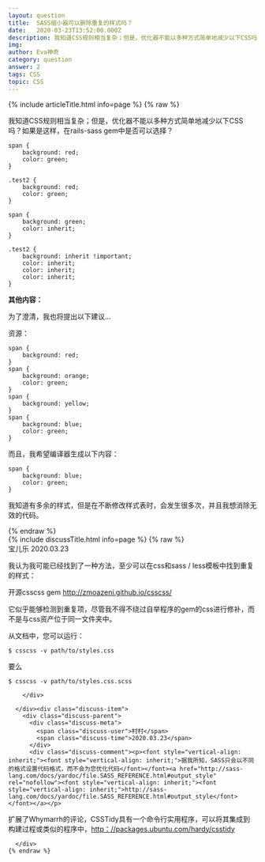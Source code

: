 ```yaml
---
layout: question
title:  SASS缩小器可以删除重复的样式吗？
date:   2020-03-23T13:52:00.000Z
description: 我知道CSS规则相当复杂；但是，优化器不能以多种方式简单地减少以下CSS吗？如果是这样，在rails-sass gem中是否可以选择？span { ...
img: 
author: Eva神奇
category: question
answer: 2
tags: CSS
topic: CSS
---
```

<div class="article-root">
  <div class="article">
    {% include articleTitle.html info=page %}
    {% raw %}
    <div class="article-content"><p><font style="vertical-align: inherit;"><font style="vertical-align: inherit;">我知道CSS规则相当复杂；</font><font style="vertical-align: inherit;">但是，优化器不能以多种方式简单地减少以下CSS吗？</font><font style="vertical-align: inherit;">如果是这样，在rails-sass gem中是否可以选择？</font></font></p>

<pre class="lang-css prettyprint-override"><code>span {<font></font>
    background: red;<font></font>
    color: green;<font></font>
}<font></font>
<font></font>
.test2 {<font></font>
    background: red;<font></font>
    color: green;<font></font>
}<font></font>
<font></font>
span {<font></font>
    background: green;<font></font>
    color: inherit;<font></font>
}<font></font>
<font></font>
.test2 {<font></font>
    background: inherit !important;<font></font>
    color: inherit;<font></font>
    color: inherit;<font></font>
    color: inherit;<font></font>
}<font></font>
</code></pre>

<p><strong><font style="vertical-align: inherit;"><font style="vertical-align: inherit;">其他内容：</font></font></strong></p>

<p><font style="vertical-align: inherit;"><font style="vertical-align: inherit;">为了澄清，我也将提出以下建议...</font></font></p>

<p><font style="vertical-align: inherit;"><font style="vertical-align: inherit;">资源：</font></font></p>

<pre class="lang-css prettyprint-override"><code>span {<font></font>
    background: red;<font></font>
}<font></font>
span {<font></font>
    background: orange;<font></font>
    color: green;<font></font>
}<font></font>
span {<font></font>
    background: yellow;<font></font>
}<font></font>
span {<font></font>
    background: blue;<font></font>
    color: green;<font></font>
}<font></font>
</code></pre>

<p><font style="vertical-align: inherit;"><font style="vertical-align: inherit;">而且，我希望编译器生成以下内容：</font></font></p>

<pre class="lang-css prettyprint-override"><code>span {<font></font>
    background: blue;<font></font>
    color: green;<font></font>
}<font></font>
</code></pre>

<p><font style="vertical-align: inherit;"><font style="vertical-align: inherit;">我知道有多余的样式，但是在不断修改样式表时，会发生很多次，并且我想消除无效的代码。</font></font></p></div>
    {% endraw %}
  </div>

  <div class="discuss-wrapper">
    {% include discussTitle.html info=page %}
    {% raw %}
    <div class="discuss-item">
        <div class="discuss-parent">
          <div class="discuss-meta">
            <span class="discuss-user">宝儿乐</span>
            <span class="discuss-time">2020.03.23</span>
          </div>
          <div class="discuss-comment"><p><font style="vertical-align: inherit;"><font style="vertical-align: inherit;">我认为我可能已经找到了一种方法，至少可以在css和sass / less模板中找到重复的样式：</font></font></p>

<p><font style="vertical-align: inherit;"><font style="vertical-align: inherit;">开源csscss gem </font></font><a href="http://zmoazeni.github.io/csscss/" rel="nofollow noreferrer"><font style="vertical-align: inherit;"><font style="vertical-align: inherit;">http://zmoazeni.github.io/csscss/</font></font></a></p>

<p><font style="vertical-align: inherit;"><font style="vertical-align: inherit;">它似乎能够检测到重复项，尽管我不得不绕过自举程序的gem的css进行修补，而不是与css资产位于同一文件夹中。</font></font></p>

<p><font style="vertical-align: inherit;"><font style="vertical-align: inherit;">从文档中，您可以运行：</font></font></p>

<pre><code>$ csscss -v path/to/styles.css
</code></pre>

<p><font style="vertical-align: inherit;"><font style="vertical-align: inherit;">要么</font></font></p>

<pre><code>$ csscss -v path/to/styles.css.scss
</code></pre></div>
        </div>
        
      </div><div class="discuss-item">
        <div class="discuss-parent">
          <div class="discuss-meta">
            <span class="discuss-user">村村</span>
            <span class="discuss-time">2020.03.23</span>
          </div>
          <div class="discuss-comment"><p><font style="vertical-align: inherit;"><font style="vertical-align: inherit;">据我所知，SASS只会以不同的格式设置代码格式，而不会为您优化代码</font></font><a href="http://sass-lang.com/docs/yardoc/file.SASS_REFERENCE.html#output_style" rel="nofollow"><font style="vertical-align: inherit;"><font style="vertical-align: inherit;">http://sass-lang.com/docs/yardoc/file.SASS_REFERENCE.html#output_style</font></font></a></p>

<p><font style="vertical-align: inherit;"><font style="vertical-align: inherit;">扩展了Whymarrh的评论，CSSTidy具有一个命令行实用程序，可以将其集成到构建过程或类似的程序中，</font></font><a href="http://packages.ubuntu.com/hardy/csstidy" rel="nofollow"><font style="vertical-align: inherit;"><font style="vertical-align: inherit;">http：//packages.ubuntu.com/hardy/csstidy</font></font></a></p></div>
        </div>
        
      </div>
    {% endraw %}
  </div>
<div>
